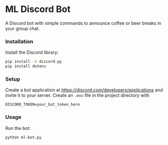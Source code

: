 # ML Discord Bot

A Discord bot with simple commands to announce coffee or beer breaks in your group chat.

### Installation

Install the Discord library:

```bash
pip install -U discord.py
pip install dotenv
```

### Setup

Create a bot application at https://discord.com/developers/applications and invite it to your server. 
Create an `.env` file in the project directory with 

```
DISCORD_TOKEN=your_bot_token_here
```

### Usage

Run the bot:

```bash
python ml-bot.py
```


